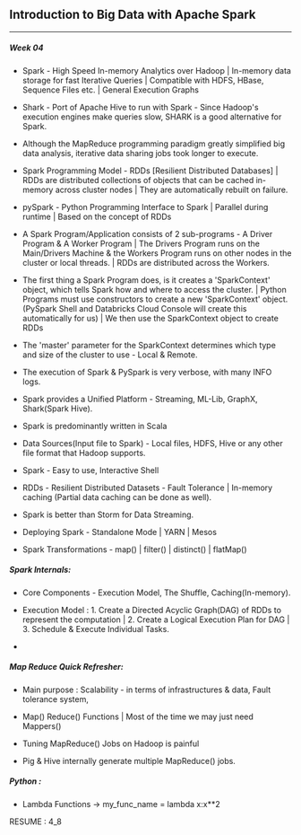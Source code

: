 ## Introduction to Big Data with Apache Spark
----------------------------------------------


##### Week 04

* Spark - High Speed In-memory Analytics over Hadoop | In-memory data storage for fast Iterative Queries | Compatible with HDFS, HBase, Sequence Files etc. | General Execution Graphs

* Shark - Port of Apache Hive to run with Spark - Since Hadoop's execution engines make queries slow, SHARK is a good alternative for Spark.

* Although the MapReduce programming paradigm greatly simplified big data analysis, iterative data sharing jobs took longer to execute.

* Spark Programming Model - RDDs [Resilient Distributed Databases] | RDDs are distributed collections of objects that can be cached in-memory across cluster nodes | They are automatically rebuilt on failure.

* pySpark - Python Programming Interface to Spark | Parallel during runtime | Based on the concept of RDDs  

* A Spark Program/Application consists of 2 sub-programs - A Driver Program & A Worker Program | The Drivers Program runs on the Main/Drivers Machine & the Workers Program runs on other nodes in the cluster or local threads. | RDDs are distributed across the Workers.

* The first thing a Spark Program does, is it creates a 'SparkContext' object, which tells Spark how and where to access the cluster. | Python Programs must use constructors to create a new 'SparkContext' object. (PySpark Shell and Databricks Cloud Console will create this automatically for us) | We then use the SparkContext object to create RDDs

* The 'master' parameter for the SparkContext determines which type and size of the cluster to use - Local & Remote.

* The execution of Spark & PySpark is very verbose, with many INFO logs.

* Spark provides a Unified Platform - Streaming, ML-Lib, GraphX, Shark(Spark Hive).

* Spark is predominantly written in Scala

* Data Sources(Input file to Spark) - Local files, HDFS, Hive or any other file format that Hadoop supports.

* Spark - Easy to use, Interactive Shell

* RDDs - Resilient Distributed Datasets - Fault Tolerance | In-memory caching (Partial data caching can be done as well).

* Spark is better than Storm for Data Streaming.

* Deploying Spark - Standalone Mode | YARN | Mesos

* Spark Transformations - map() | filter() | distinct() | flatMap() 



##### Spark Internals:

* Core Components - Execution Model, The Shuffle, Caching(In-memory).

* Execution Model : 1. Create a Directed Acyclic Graph(DAG) of RDDs to represent the computation | 2. Create a Logical Execution Plan for DAG | 3. Schedule & Execute Individual Tasks.

* 



##### Map Reduce Quick Refresher: 

* Main purpose : Scalability - in terms of infrastructures & data, Fault tolerance system,

* Map() Reduce() Functions | Most of the time we may just need Mappers()

* Tuning MapReduce() Jobs on Hadoop is painful

* Pig & Hive internally generate multiple MapReduce() jobs.






##### Python :

* Lambda Functions -> my_func_name = lambda x:x**2
















RESUME : 4_8
